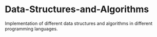 # Data-Structures-and-Algorithms
Implementation of different data structures and algorithms in different programming languages.
